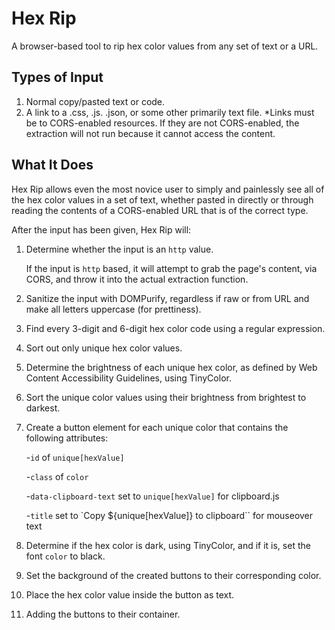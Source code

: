 # Hex Rip
A browser-based tool to rip hex color values from any set of text or a URL.

## Types of Input
1. Normal copy/pasted text or code.
2. A link to a .css, .js. .json, or some other primarily text file.
   *Links must be to CORS-enabled resources. If they are not CORS-enabled, the extraction will not run because it cannot access the content.

## What It Does
Hex Rip allows even the most novice user to simply and painlessly see all of the hex color values in a set of text, whether pasted in directly or through reading the contents of a CORS-enabled URL that is of the correct type.

After the input has been given, Hex Rip will:
1. Determine whether the input is an `http` value.
   
   If the input is `http` based, it will attempt to grab the page's content, via CORS, and throw it into the actual extraction function.
2. Sanitize the input with DOMPurify, regardless if raw or from URL and make all letters uppercase (for prettiness).
3. Find every 3-digit and 6-digit hex color code using a regular expression.
4. Sort out only unique hex color values.
5. Determine the brightness of each unique hex color, as defined by Web Content Accessibility Guidelines, using TinyColor.
6. Sort the unique color values using their brightness from brightest to darkest.
7. Create a button element for each unique color that contains the following attributes: 

   -`id` of `unique[hexValue]`

   -`class` of `color`

   -`data-clipboard-text` set to `unique[hexValue]` for clipboard.js

   -`title` set to `Copy ${unique[hexValue]} to clipboard`` for mouseover text
8. Determine if the hex color is dark, using TinyColor, and if it is, set the font `color` to black.
9. Set the background of the created buttons to their corresponding color.
10. Place the hex color value inside the button as text.
11. Adding the buttons to their container.